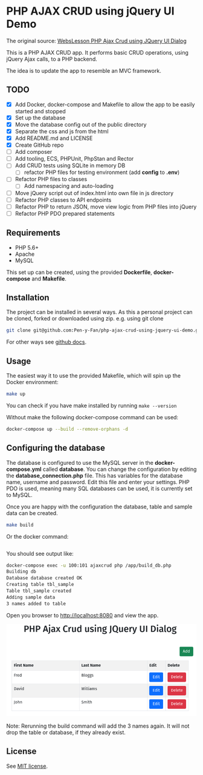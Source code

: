 # PHP AJAX CRUD using jQuery UI Demo

The original source: [WebsLesson PHP Ajax Crud using JQuery UI Dialog](https://www.webslesson.info/2018/03/php-ajax-crud-using-jquery-ui-dialog.html)

This is a PHP AJAX CRUD app. It performs basic CRUD operations, using jQuery Ajax calls, to a PHP backend. 

The idea is to update the app to resemble an MVC framework.

## TODO

- [x] Add Docker, docker-compose and Makefile to allow the app to be easily started and stopped
- [x] Set up the database  
- [x] Move the database config out of the public directory
- [x] Separate the css and js from the html
- [x] Add README.md and LICENSE
- [x] Create GitHub repo
- [ ] Add composer
- [ ] Add tooling, ECS, PHPUnit, PhpStan and Rector
- [ ] Add CRUD tests using SQLite in memory DB
  - [ ] refactor PHP files for testing environment (add **config** to **.env**)
- [ ] Refactor PHP files to classes
  - [ ] Add namespacing and auto-loading
- [ ] Move jQuery script out of index.html into own file in js directory
- [ ] Refactor PHP classes to API endpoints
- [ ] Refactor PHP to return JSON, move view logic from PHP files into jQuery
- [ ] Refactor PHP PDO prepared statements

## Requirements

- PHP 5.6+
- Apache
- MySQL

This set up can be created, using the provided **Dockerfile**, **docker-compose** and **Makefile**.

## Installation

The project can be installed in several ways. As this a personal project can be cloned, forked or downloaded using zip. 
e.g. using git clone

```sh
git clone git@github.com:Pen-y-Fan/php-ajax-crud-using-jquery-ui-demo.git 
```

For other ways see [github docs](https://docs.github.com/en/github/using-git/which-remote-url-should-i-use).

## Usage

The easiest way it to use the provided Makefile, which will spin up the Docker environment:

```sh
make up
```

You can check if you have make installed by running `make --version`

Without make the following docker-compose command can be used:

```sh
docker-compose up --build --remove-orphans -d
```

## Configuring the database

The database is configured to use the MySQL server in the **docker-compose.yml** called **database**. You can change the 
configuration by editing the **database_connection.php** file. This has variables for the database name, username and
password. Edit this file and enter your settings. PHP PDO is used, meaning many SQL databases can be used, it is 
currently set to MySQL.

Once you are happy with the configuration the database, table and sample data can be created.

```sh
make build
```

Or the docker command:

```sh

```

You should see output like:

```sh
docker-compose exec -u 100:101 ajaxcrud php /app/build_db.php
Building db
Database database created OK
Creating table tbl_sample
Table tbl_sample created
Adding sample data
3 names added to table
```

Open you browser to <http://localhost:8080> and view the app.

!["Example app"](./doc/php-ajax-crup-app.png)

Note: Rerunning the build command will add the 3 names again. It will not drop the table or database, if they already 
exist.

## License

See [MIT license](./LICENSE.md).
